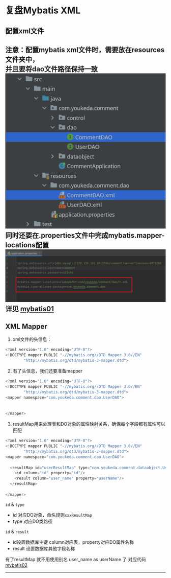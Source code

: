 # 复盘Mybatis XML
## 配置xml文件
注意：配置mybatis xml文件时，需要放在resources文件夹中，<br/>
并且要将dao文件路径保持一致<br/>
![mybatis01.png](/blogs/image/mybatis01.png)
<br/>
同时还要在.properties文件中完成mybatis.mapper-locations配置
![mybatis02.png](/blogs/image/mybatis02.png)
<br/>
详见 [mybatis01](/codes/mybatis01/)
---
## XML Mapper

1. xml文件的头信息：
```java
<?xml version="1.0" encoding="UTF-8"?>
<!DOCTYPE mapper PUBLIC "-//mybatis.org//DTD Mapper 3.0//EN"
        "http://mybatis.org/dtd/mybatis-3-mapper.dtd">
```

2. 有了头信息，我们还要准备mapper
```java
<?xml version="1.0" encoding="UTF-8"?>
<!DOCTYPE mapper PUBLIC "-//mybatis.org//DTD Mapper 3.0//EN"
        "http://mybatis.org/dtd/mybatis-3-mapper.dtd">
<mapper namespace="com.youkeda.comment.dao.UserDAO">


</mapper>
```

3. resultMap用来处理表和DO对象的属性映射关系，确保每个字段都有属性可以匹配
```java
<?xml version="1.0" encoding="UTF-8"?>
<!DOCTYPE mapper PUBLIC "-//mybatis.org//DTD Mapper 3.0//EN"
        "http://mybatis.org/dtd/mybatis-3-mapper.dtd">
<mapper namespace="com.youkeda.comment.dao.UserDAO">

  <resultMap id="userResultMap" type="com.youkeda.comment.dataobject.UserDO">
    <id column="id" property="id"/>
    <result column="user_name" property="userName"/>
  </resultMap>

</mapper>
```
`id` & `type`
> <resultMap id="userResultMap" type="com.youkeda.comment.dataobject。UserDO">
- id 对应DO对象，命名规则`xxxResultMap` 
- type 对应DO类路径

`id` & `result`
> <id column="id" property="id"/>
> <result column="user_name" property="userName"/>
- id设置数据库主键 column对应表，property对应DO属性名称
- result 设置数据库其他字段名称

有了resultMap 就不用使用别名 user_name as userName 了
对应代码 [mybatis02](/codes/mybatis02/)

---

